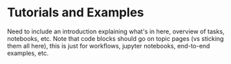 # Tutorials and Examples

Need to include an introduction explaining what's in here, overview of tasks, notebooks, etc. Note that code blocks should go on topic pages (vs sticking them all here), this is just for workflows, jupyter notebooks, end-to-end examples, etc.
